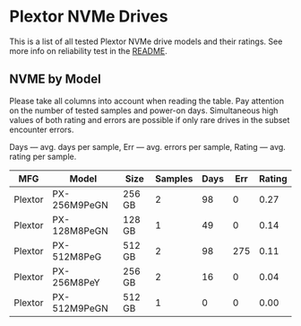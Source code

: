 Plextor NVMe Drives
===================

This is a list of all tested Plextor NVMe drive models and their ratings. See more
info on reliability test in the [README](https://github.com/linuxhw/SMART).

NVME by Model
------------

Please take all columns into account when reading the table. Pay attention on the
number of tested samples and power-on days. Simultaneous high values of both rating
and errors are possible if only rare drives in the subset encounter errors.

Days   — avg. days per sample,
Err    — avg. errors per sample,
Rating — avg. rating per sample.

| MFG       | Model              | Size   | Samples | Days  | Err   | Rating |
|-----------|--------------------|--------|---------|-------|-------|--------|
| Plextor   | PX-256M9PeGN       | 256 GB | 2       | 98    | 0     | 0.27   |
| Plextor   | PX-128M8PeGN       | 128 GB | 1       | 49    | 0     | 0.14   |
| Plextor   | PX-512M8PeG        | 512 GB | 2       | 98    | 275   | 0.11   |
| Plextor   | PX-256M8PeY        | 256 GB | 2       | 16    | 0     | 0.04   |
| Plextor   | PX-512M9PeGN       | 512 GB | 1       | 0     | 0     | 0.00   |
